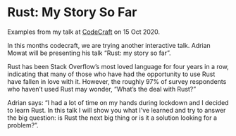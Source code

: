 # Rust: My Story So Far

Examples from my talk at [CodeCraft](https://www.codecraftuk.org/events/2020/10/rust) on 15 Oct 2020.

In this months codecraft, we are trying another interactive talk. Adrian Mowat will be presenting his talk “Rust: my story so far”.

Rust has been Stack Overflow’s most loved language for four years in a row, indicating that many of those who have had the opportunity to use Rust have fallen in love with it. However, the roughly 97% of survey respondents who haven’t used Rust may wonder, “What’s the deal with Rust?”

Adrian says: “I had a lot of time on my hands during lockdown and I decided to learn Rust. In this talk I will show you what I’ve learned and try to answer the big question: is Rust the next big thing or is it a solution looking for a problem?”.

